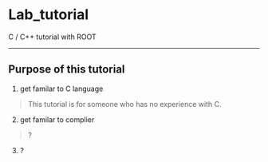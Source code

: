 # Lab_tutorial
C / C++ tutorial with ROOT

* * *

## Purpose of this tutorial
1. get familar to C language
> This tutorial is for someone who has no experience with C.
2. get familar to complier
> ?
3. ?
